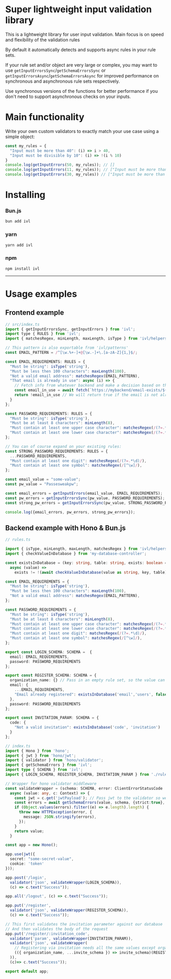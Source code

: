 # Super lightweight input validation library
This is a lightweight library for user input validation.
Main focus is on speed and flexibility of the validation rules

By default it automatically detects and supports async rules in your rule sets.

If your rule set and/or object are very large or complex, you may want to use 
`getInputErrorsSync`/`getSchemaErrorsSync` or `getInputErrorsAsync`/`getSchemaErrorsAsync` for improved performance on synchronous and asynchronous rule sets respectively.

Use synchronous versions of the functions for better performance if you don't need to support asynchronous checks on your inputs. 


# Main functionality
Write your own custom validators to exactly match your use case using a simple object:
```javascript
const my_rules = {
  "Input must be more than 40": (i) => i > 40,
  "Input must be divisible by 10": (i) => !(i % 10)
}
console.log(getInputErrors(50, my_rules)); // []
console.log(getInputErrors(11, my_rules)); // ["Input must be more than 40", "Input must be divisible by 10"]
console.log(getInputErrors(30, my_rules)) // ["Input must be more than 40"]

```
# Installing
### Bun.js
```typescript
bun add ivl
```

### yarn
```typescript
yarn add ivl
```

### npm
```typescript
npm install ivl
```
---
# Usage examples
## Frontend example
```javascript
// src/index.ts
import { getInputErrorsSync, getInputErrors } from 'ivl';
import type { RULES } from 'ivl';
import { matchesRegex, minLength, maxLength, isType } from 'ivl/helpers';

// This pattern is also exportable from 'ivl/patterns'
const EMAIL_PATTERN = /^[\w.%+-]+@[\w.-]+\.[a-zA-Z]{1,}$/;

const EMAIL_REQUIREMENTS: RULES = {
  "Must be string": isType('string'),
  "Must be less then 100 characters": maxLength(100),
  "Not a valid email address": matchesRegex(EMAIL_PATTERN),
  "That email is already in use": async (i) => {
    // Fetch info from whatever backend and make a decision based on that asynchronously
    const email_in_use = await fetch(`https://mybackend/email-exists/${i}`)
    return !email_in_use // We will return true if the email is not already taken
  }
};

const PASSWORD_REQUIREMENTS: RULES = {
  "Must be string": isType('string'),
  "Must be at least 8 characters": minLength(8),
  "Must contain at least one upper case character": matchesRegex(/(?=.*[A-Z])/),
  "Must contain at least one lower case character": matchesRegex(/(?=.*[a-z])/),
};

// You can of course expand on your existing rules: 
const STRONG_PASSWORD_REQUIREMENTS: RULES = {
  ...PASSWORD_REQUIREMENTS,
  "Must contain at least one digit": matchesRegex(/(?=.*\d)/),
  "Must contain at least one symbol": matchesRegex(/[^\w]/),
};

const email_value = "some-value";
const pw_value = "Passesweakpw";

const email_errors = getInputErrors(email_value, EMAIL_REQUIREMENTS);
const pw_errors = getInputErrorsSync(pw_value, PASSWORD_REQUIREMENTS);
const strong_pw_errors = getInputErrorsSync(pw_value, STRONG_PASSWORD_REQUIREMENTS);

console.log({email_errors, pw_errors, strong_pw_errors});
```


## Backend example with Hono & Bun.js

```typescript
// rules.ts

import { isType, minLength, maxLength, matchesRegex } from 'ivl/helpers';
import { checkValueInDatabase } from 'my-database-controller';

const existsInDatabase = (key: string, table: string, exists: boolean = true): RULE =>
  async (value) =>
    exists != !(await checkValueInDatabase(value as string, key, table)).length

const EMAIL_REQUIREMENTS = {
  "Must be string": isType('string'),
  "Must be less then 100 characters": maxLength(100),
  "Not a valid email address": matchesRegex(EMAIL_PATTERN),
};

const PASSWORD_REQUIREMENTS = {
  "Must be string": isType('string'),
  "Must be at least 8 characters": minLength(8),
  "Must contain at least one upper case character": matchesRegex(/(?=.*[A-Z])/),
  "Must contain at least one lower case character": matchesRegex(/(?=.*[a-z])/),
  "Must contain at least one digit": matchesRegex(/(?=.*\d)/),
  "Must contain at least one symbol": matchesRegex(/[^\w]/),
};

export const LOGIN_SCHEMA: SCHEMA =  {
  email: EMAIL_REQUIREMENTS,
  password: PASSWORD_REQUIREMENTS
};

export const REGISTER_SCHEMA: SCHEMA = {
  organization_name: {} // Pass in an empty rule set, so the value can be whatever
  email: {
    ...EMAIL_REQUIREMENTS,
    "Email already registered": existsInDatabase('email','users', false)
  },
  password: PASSWORD_REQUIREMENTS
};

export const INVITATION_PARAM: SCHEMA = {
  code: {
    "Not a valid invitation": existsInDatabase('code', 'invitation')
  }
};

```

```typescript
// index.ts
import { Hono } from 'hono';
import { jwt } from 'hono/jwt';
import { validator } from 'hono/validator';
import { getSchemaErrors } from 'ivl';
import type { SCHEMA } from 'ivl';
import { LOGIN_SCHEMA, REGISTER_SCHEMA, INVITATION_PARAM } from './rules.ts';

// Wrapper for hono validator middleware
const validateWrapper = (schema: SCHEMA, error: ClientErrorStatusCode | RedirectStatusCode = 400, strict = true) =>
  async (value: any, c: Context) => {
    const jwt = c.get('jwtPayload'); // Pass jwt to the validator so we could use its value when checking input validation rules
    const errors = await getSchemaErrors(value, schema, {strict:true}, jwt);
    if (Object.values(errors).filter((e) => e.length).length) {
      throw new HTTPException(error, {
        message: JSON.stringify(errors),
      });
    }
    return value;
  }

const app = new Hono();

app.use(jwt({
  secret: "some-secret-value",
  cookie: 'token'
}));

app.post('/login',
  validator('json', validateWrapper(LOGIN_SCHEMA)),
  (c) => c.text("Success"));

app.all('/logout', (c) => c.text("Success"));

app.put('/register', 
  validator('json', validateWrapper(REGISTER_SCHEMA)),
  (c) => c.text("Success"));

// This first validates the invitation parameter against our database
// And then validates the body of the request
app.put('/register/:invitation_code',
  validator('param', validateWrapper(INVITATION_PARAM)),
  validator('json', validateWrapper(
    // Registering via invitation needs all the same values except organization name - inherit parts of rule sets, as opposed to extending the rule set as shown above
    (({ organization_name, ...invite_schema }) => invite_schema)(REGISTRATION_SCHEMA)
  )),
  (c)=> c.text("Success"));

export default app;
```